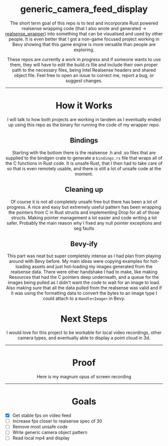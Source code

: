 <div align="center">

# generic_camera_feed_display

The short term goal of this repo is to test and incorporate Rust powered realsense wrapping code (that I also wrote and generated -> [realsense_wrapper](hhttps://github.com/dariandzirko/realsense_wrapper)) into something that can be visualised and used by other people. It is even better that I got a non-game focused project working in Bevy showing that this game engine is more versatile than people are exploring.

These repos are currently a work in progress and if someone wants to use them, they will have to edit the build.rs file and include their own proper path to the necessary files, being Intel Realsense headers and shared object file. Feel free to open an issue to correct me, report a bug, or suggest changes.

---

# How it Works 

I will talk to how both projects are working in tandem as I eventually ended up using this repo as the binary for running the code of my wrapper repo.

## Bindings

 Starting with the bottom there is the realsense .h and .so files that are supplied to the bindgen crate to generate a `bindings.rs` file that wraps all of the C functions in Rust code. It is unsafe Rust, that I then had to take care of so that is even remotely usable, and there is still a lot of unsafe code at the moment. 

 ## Cleaning up 

Of course it is not all completely unsafe free but there has been a lot of progress. A nice and easy but extremely useful pattern has been wrapping the pointers from C in Rust structs and implementing Drop for all of those structs. Making pointer management a lot easier and code writing a lot safer. Probably the main reason why I fixed any null pointer exceptions and seg faults

## Bevy-ify

This part was neat but super completely intense as I had plan from playing around with Bevy before. My main ideas were copying examples for hot-loading assets and just hot-loading my images generated from the realsense data. There were other handshake I had to make, like making Resources that had the C pointers deep underneath, and a queue for the images being pulled as I didn't want the code to wait for an image to load. Also making sure that all the data pulled from the realsense was valid and if it was using the formatting data to convert the bytes to an image type I could attach to a `Handle<Image>` in Bevy. 

# Next Steps

I would love for this project to be workable for local video recordings, other camera types, and eventually able to display a point cloud in 3d.

---

# Proof

Here is my magnum opus of screen recording

---

# Goals

<div align="left">

- [x] Get stable fps on video feed
- [ ] Increase fps closer to realsense spec of 30
- [ ] Remove most unsafe code
- [ ] Write generic camera object pattern
- [ ] Read local mp4 and display